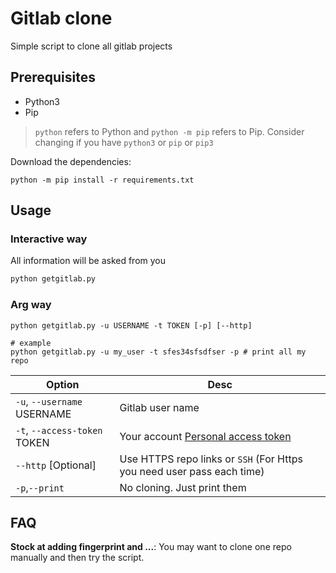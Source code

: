 # Gitlab clone

Simple script to clone all gitlab projects

## Prerequisites

- Python3
- Pip

> `python` refers to Python and `python -m pip` refers to Pip. Consider changing if you have `python3` or `pip` or `pip3`

Download the dependencies:

```
python -m pip install -r requirements.txt
```

## Usage

### Interactive way
All information will be asked from you

```bash
python getgitlab.py
```
### Arg way

```
python getgitlab.py -u USERNAME -t TOKEN [-p] [--http]

# example
python getgitlab.py -u my_user -t sfes34sfsdfser -p # print all my repo
```

|Option|Desc|
|--|--|
|`-u`, `--username` USERNAME |Gitlab user name|
|`-t`, `--access-token` TOKEN |Your account [Personal access token](https://docs.gitlab.com/ee/user/profile/personal_access_tokens.html)|
|`--http` [Optional]|Use HTTPS repo links or `SSH` (For Https you need user pass each time)|
|`-p`,`--print`| No cloning. Just print them|

## FAQ
**Stock at adding fingerprint and ...**: You may want to clone one repo manually and then try the script.
